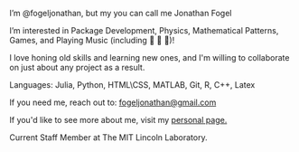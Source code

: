 I’m @fogeljonathan, but my you can call me Jonathan Fogel

I’m interested in Package Development, Physics, Mathematical Patterns, Games, and Playing Music (including :guitar: :violin: :saxophone:)!

I love honing old skills and learning new ones, and I'm willing to collaborate on just about any project as a result.

Languages: Julia, Python, HTML\CSS, MATLAB, Git, R, C++, Latex

If you need me, reach out to: fogeljonathan@gmail.com

If you'd like to see more about me, visit my [personal page.](https://fogeljonathan.github.io/)

Current Staff Member at The MIT Lincoln Laboratory.
